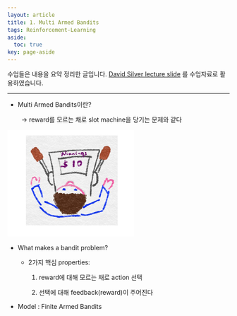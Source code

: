 ```yaml
---
layout: article
title: 1. Multi Armed Bandits
tags: Reinforcement-Learning
aside:
  toc: true
key: page-aside
---
```


수업들은 내용을 요약 정리한 글입니다.
[David Silver lecture slide](https://www.davidsilver.uk/teaching/) 를 수업자료로 활용하였습니다.

* * *


- Multi Armed Bandits이란?

  &nbsp;&nbsp;-> reward를 모르는 채로 slot machine을 당기는 문제와 같다

<img src="https://raw.githubusercontent.com/LoteeYoon/LoteeYoon.github.io/master/_posts/_assets/slot_machine.png">

- What makes a bandit problem?

  - 2가지 핵심 properties:

    1) reward에 대해 모르는 채로 action 선택

    2) 선택에 대해 feedback(reward)이 주어진다


- Model : Finite Armed Bandits

